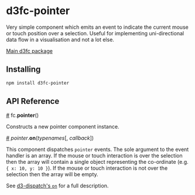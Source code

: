 # d3fc-pointer

Very simple component which emits an event to indicate the current mouse or touch position over a selection. Useful for implementing uni-directional data flow in a visualisation and not a lot else.

[Main d3fc package](https://github.com/ScottLogic/d3fc)

## Installing

```bash
npm install d3fc-pointer
```

## API Reference

<a name="pointer" href="#pointer">#</a> fc.**pointer**()

Constructs a new pointer component instance.

<a name="pointer_on" href="#pointer_on">#</a> *pointer*.**on**(*typenames*[, *callback*])

This component dispatches `pointer` events. The sole argument to the event handler is an array. If the mouse or touch interaction is over the selection then the array will contain a single object representing the co-ordinate (e.g. `{ x: 10, y: 10 }`). If the mouse or touch interaction is not over the selection then the array will be empty.

See [d3-dispatch's `on`](https://github.com/d3/d3-dispatch#dispatch_on) for a full description.
